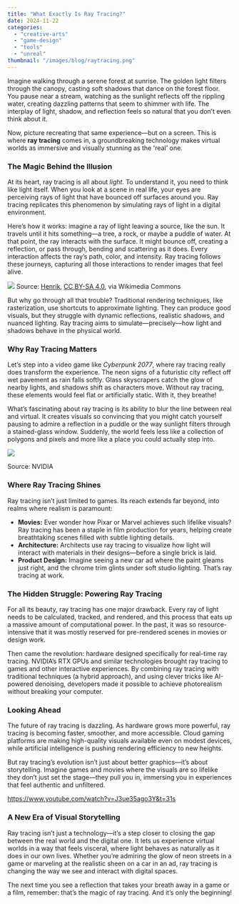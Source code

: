 ```yaml
---
title: "What Exactly Is Ray Tracing?"
date: 2024-11-22
categories: 
  - "creative-arts"
  - "game-design"
  - "tools"
  - "unreal"
thumbnail: "/images/blog/raytracing.png"
---
```


Imagine walking through a serene forest at sunrise. The golden light filters through the canopy, casting soft shadows that dance on the forest floor. You pause near a stream, watching as the sunlight reflects off the rippling water, creating dazzling patterns that seem to shimmer with life. The interplay of light, shadow, and reflection feels so natural that you don’t even think about it.

Now, picture recreating that same experience—but on a screen. This is where **ray tracing** comes in, a groundbreaking technology makes virtual worlds as immersive and visually stunning as the 'real' one.

### **The Magic Behind the Illusion**

At its heart, ray tracing is all about _light_. To understand it, you need to think like light itself. When you look at a scene in real life, your eyes are perceiving rays of light that have bounced off surfaces around you. Ray tracing replicates this phenomenon by simulating rays of light in a digital environment.

Here’s how it works: imagine a ray of light leaving a source, like the sun. It travels until it hits something—a tree, a rock, or maybe a puddle of water. At that point, the ray interacts with the surface. It might bounce off, creating a reflection, or pass through, bending and scattering as it does. Every interaction affects the ray’s path, color, and intensity. Ray tracing follows these journeys, capturing all those interactions to render images that feel alive.

![](/images/blog/rt.png) Source: [Henrik](https://commons.wikimedia.org/wiki/File:Ray_trace_diagram.svg), [CC BY-SA 4.0](https://creativecommons.org/licenses/by-sa/4.0), via Wikimedia Commons

But why go through all that trouble? Traditional rendering techniques, like rasterization, use shortcuts to approximate lighting. They can produce good visuals, but they struggle with dynamic reflections, realistic shadows, and nuanced lighting. Ray tracing aims to simulate—precisely—how light and shadows behave in the physical world.

### **Why Ray Tracing Matters**

Let’s step into a video game like _Cyberpunk 2077_, where ray tracing really does transform the experience. The neon signs of a futuristic city reflect off wet pavement as rain falls softly. Glass skyscrapers catch the glow of nearby lights, and shadows shift as characters move. Without ray tracing, these elements would feel flat or artificially static. With it, they breathe!

What’s fascinating about ray tracing is its ability to blur the line between real and virtual. It creates visuals so convincing that you might catch yourself pausing to admire a reflection in a puddle or the way sunlight filters through a stained-glass window. Suddenly, the world feels less like a collection of polygons and pixels and more like a place you could actually step into.

![](/images/blog/dxr-ray-tracing-technique-in-games-benchmarks-rtx-tech-demos-1024x465.png)

Source: NVIDIA

### **Where Ray Tracing Shines**

Ray tracing isn’t just limited to games. Its reach extends far beyond, into realms where realism is paramount:

- **Movies:** Ever wonder how Pixar or Marvel achieves such lifelike visuals? Ray tracing has been a staple in film production for years, helping create breathtaking scenes filled with subtle lighting details.
- **Architecture:** Architects use ray tracing to visualize how light will interact with materials in their designs—before a single brick is laid.
- **Product Design:** Imagine seeing a new car ad where the paint gleams just right, and the chrome trim glints under soft studio lighting. That’s ray tracing at work.

### **The Hidden Struggle: Powering Ray Tracing**

For all its beauty, ray tracing has one major drawback. Every ray of light needs to be calculated, tracked, and rendered, and this process that eats up a massive amount of computational power. In the past, it was so resource-intensive that it was mostly reserved for pre-rendered scenes in movies or design work.

Then came the revolution: hardware designed specifically for real-time ray tracing. NVIDIA’s RTX GPUs and similar technologies brought ray tracing to games and other interactive experiences. By combining ray tracing with traditional techniques (a hybrid approach), and using clever tricks like AI-powered denoising, developers made it possible to achieve photorealism without breaking your computer.

### **Looking Ahead**

The future of ray tracing is dazzling. As hardware grows more powerful, ray tracing is becoming faster, smoother, and more accessible. Cloud gaming platforms are making high-quality visuals available even on modest devices, while artificial intelligence is pushing rendering efficiency to new heights.

But ray tracing’s evolution isn’t just about better graphics—it’s about storytelling. Imagine games and movies where the visuals are so lifelike they don’t just set the stage—they pull you in, immersing you in experiences that feel authentic and unfiltered.

https://www.youtube.com/watch?v=J3ue35ago3Y&t=31s

### **A New Era of Visual Storytelling**

Ray tracing isn’t just a technology—it’s a step closer to closing the gap between the real world and the digital one. It lets us experience virtual worlds in a way that feels visceral, where light behaves as naturally as it does in our own lives. Whether you’re admiring the glow of neon streets in a game or marveling at the realistic sheen on a car in an ad, ray tracing is changing the way we see and interact with digital spaces.

The next time you see a reflection that takes your breath away in a game or a film, remember: that’s the magic of ray tracing. And it’s only the beginning!

